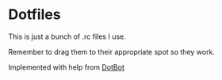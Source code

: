 # Dotfiles
This is just a bunch of .rc files I use. 

Remember to drag them to their appropriate spot so they work.

Implemented with help from [DotBot](https://github.com/anishathalye/dotbot)
